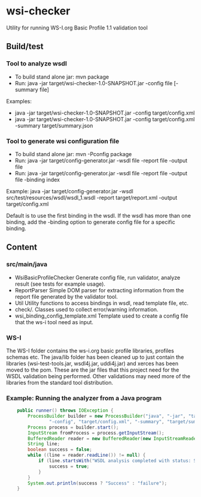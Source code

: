 # wsi-checker

Utility for running WS-I.org Basic Profile 1.1 validation tool

## Build/test

### Tool to analyze wsdl

* To build stand alone jar: mvn package
* Run: java -jar target/wsi-checker-1.0-SNAPSHOT.jar -config file  [-summary file]

Examples:

* java -jar target/wsi-checker-1.0-SNAPSHOT.jar -config target/config.xml
* java -jar target/wsi-checker-1.0-SNAPSHOT.jar -config target/config.xml -summary target/summary.json


### Tool to generate wsi configuration file

* To build stand alone jar: mvn -Pconfig package
* Run: java -jar target/config-generator.jar -wsdl file -report file -output file
* Run: java -jar target/config-generator.jar -wsdl file -report file -output file -binding index

Example: java -jar target/config-generator.jar -wsdl src/test/resources/wsdl/wsdl_1.wsdl -report target/report.xml
 -output target/config.xml

Default is to use the first binding in the wsdl. If the wsdl has more than one binding, add the -binding option to
generate config file for a specific binding.

## Content

### src/main/java

* WsiBasicProfileChecker Generate config file, run validator, analyze result (see tests for example usage).
* ReportParser Simple DOM parser for extracting information from the report file generated by the validator tool.
* Util Utility functions to access bindings in wsdl, read template file, etc.
* check/. Classes used to collect error/warning information.
* wsi_binding_config_template.xml Template used to create a config file that the ws-i tool need as input.

### WS-I

The WS-I folder contains the ws-i.org basic profile libraries, profiles schemas etc. The java/lib folder has
been cleaned up to just contain the libraries (wsi-test-tools.jar, wsdl4j.jar, uddi4j.jar) and xerces has been
moved to the pom. These are the jar files that this project need for the WSDL validation being performed. Other
validations may need more of the libraries from the standard tool distribution.

### Example: Running the analyzer from a Java program

``` java
    public runner() throws IOException {
        ProcessBuilder builder = new ProcessBuilder("java", "-jar", "target/wsi-checker-1.0-SNAPSHOT.jar",
                "-config", "target/config.xml", "-summary", "target/summary2.json");
        Process process = builder.start();
        InputStream fromProcess = process.getInputStream();
        BufferedReader reader = new BufferedReader(new InputStreamReader(fromProcess));
        String line;
        boolean success = false;
        while ((line = reader.readLine()) != null) {
            if (line.startsWith("WSDL analysis completed with status: SUCCESS")) {
                success = true;
            }
        }
        System.out.println(success ? "Success" : "failure");
    }
```
